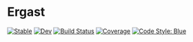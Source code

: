 # Ergast

[![Stable](https://img.shields.io/badge/docs-stable-blue.svg)](https://eduardosalaz.github.io/Ergast.jl/stable)
[![Dev](https://img.shields.io/badge/docs-dev-blue.svg)](https://eduardosalaz.github.io/Ergast.jl/dev)
[![Build Status](https://github.com/eduardosalaz/Ergast.jl/workflows/CI/badge.svg)](https://github.com/eduardosalaz/Ergast.jl/actions)
[![Coverage](https://codecov.io/gh/eduardosalaz/Ergast.jl/branch/master/graph/badge.svg)](https://codecov.io/gh/eduardosalaz/Ergast.jl)
[![Code Style: Blue](https://img.shields.io/badge/code%20style-blue-4495d1.svg)](https://github.com/invenia/BlueStyle)
